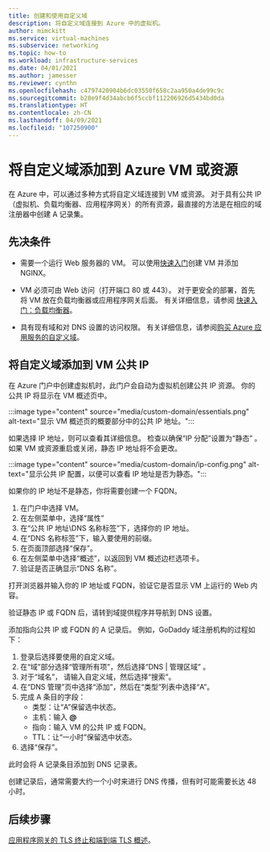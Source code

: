 ```yaml
---
title: 创建和使用自定义域
description: 将自定义域连接到 Azure 中的虚拟机。
author: mimckitt
ms.service: virtual-machines
ms.subservice: networking
ms.topic: how-to
ms.workload: infrastructure-services
ms.date: 04/01/2021
ms.author: jamesser
ms.reviewer: cynthn
ms.openlocfilehash: c4797420904b6dc03550f658c2aa950a4de99c9c
ms.sourcegitcommit: b28e9f4d34abcb6f5ccbf112206926d5434bd0da
ms.translationtype: HT
ms.contentlocale: zh-CN
ms.lasthandoff: 04/09/2021
ms.locfileid: "107250900"
---
```

# <a name="add-custom-domain-to-azure-vm-or-resource"></a>将自定义域添加到 Azure VM 或资源

在 Azure 中，可以通过多种方式将自定义域连接到 VM 或资源。 对于具有公共 IP（虚拟机、负载均衡器、应用程序网关）的所有资源，最直接的方法是在相应的域注册器中创建 A 记录集。 

## <a name="prerequisites"></a>先决条件 
- 需要一个运行 Web 服务器的 VM。 可以使用[快速入门](./linux/quick-create-cli.md)创建 VM 并添加 NGINX。

- VM 必须可由 Web 访问（打开端口 80 或 443）。 对于更安全的部署，首先将 VM 放在负载均衡器或应用程序网关后面。 有关详细信息，请参阅 [快速入门：负载均衡器](https://docs.microsoft.com/azure/load-balancer/quickstart-load-balancer-standard-public-portal?tabs=option-1-create-load-balancer-standard)。

- 具有现有域和对 DNS 设置的访问权限。 有关详细信息，请参阅[购买 Azure 应用服务的自定义域](../app-service/manage-custom-dns-buy-domain.md)。


## <a name="add-custom-domain-to-vm-public-ip-address"></a>将自定义域添加到 VM 公共 IP

在 Azure 门户中创建虚拟机时，此门户会自动为虚拟机创建公共 IP 资源。 你的公共 IP 将显示在 VM 概述页中。 
 
:::image type="content" source="media/custom-domain/essentials.png" alt-text="显示 VM 概述页的概要部分中的公共 IP 地址。":::

如果选择 IP 地址，则可以查看其详细信息。 检查以确保“IP 分配”设置为“静态” 。 如果 VM 或资源重启或关闭，静态 IP 地址将不会更改。

:::image type="content" source="media/custom-domain/ip-config.png" alt-text="显示公共 IP 配置，以便可以查看 IP 地址是否为静态。":::

如果你的 IP 地址不是静态，你将需要创建一个 FQDN。 

1. 在门户中选择 VM。 
1. 在左侧菜单中，选择“属性”
1. 在“公共 IP 地址\DNS 名称标签”下，选择你的 IP 地址。
2. 在“DNS 名称标签”下，输入要使用的前缀。
3. 在页面顶部选择“保存”。
4. 在左侧菜单中选择“概述”，以返回到 VM 概述边栏选项卡。
5. 验证是否正确显示“DNS 名称”。 

打开浏览器并输入你的 IP 地址或 FQDN，验证它是否显示 VM 上运行的 Web 内容。
 
验证静态 IP 或 FQDN 后，请转到域提供程序并导航到 DNS 设置。

添加指向公共 IP 或 FQDN 的 A 记录后。 例如，GoDaddy 域注册机构的过程如下：
1. 登录后选择要使用的自定义域。
2. 在“域”部分选择“管理所有项”，然后选择“DNS | 管理区域”  。
3. 对于“域名”，  请输入自定义域，然后选择“搜索”。 
4. 在“DNS 管理”页中选择“添加”，然后在“类型”列表中选择“A”。
5. 完成 A 条目的字段：
    - 类型：让“A”保留选中状态。
    - 主机：输入 **@**
    - 指向：输入 VM 的公共 IP 或 FQDN。 
    - TTL：让“一小时”保留选中状态。
6. 选择“保存”。

此时会将 A 记录条目添加到 DNS 记录表。
 
创建记录后，通常需要大约一个小时来进行 DNS 传播，但有时可能需要长达 48 小时。 


 
## <a name="next-steps"></a>后续步骤
[应用程序网关的 TLS 终止和端到端 TLS 概述](../application-gateway/ssl-overview.md)。

 

